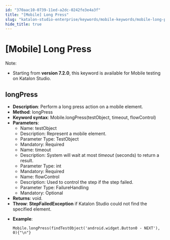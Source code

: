 ```yaml
---
id: "370aac10-0739-11ed-a2dc-0242fe3e4a3f"
title: "[Mobile] Long Press"
slug: "katalon-studio-enterprise/keywords/mobile-keywords/mobile-long-press"
hide_title: true
---
```


# <a id="id_0" class="anchor_top_offset"/><a id="ariaid-title1" class="anchor_top_offset"/>[Mobile] Long Press

              
<div xmlns="http://www.w3.org/1999/xhtml" className="note note note_note" id="id_0__id"><span className="note__title">Note:</span> 
  <ul className="ul"><li className="li"><p className="p">Starting from <strong className="ph b">version 7.2.0</strong>, this keyword is
        available for Mobile testing on Katalon Studio.</p></li></ul>
</div>
      

## <a id="id_0__id_1" class="anchor_top_offset"/>longPress

              
<ul xmlns="http://www.w3.org/1999/xhtml" className="ul"><li className="li">     <strong className="ph b">Description</strong>: Perform a long press action on a     mobile element.</li><li className="li">     <strong className="ph b">Method</strong>: longPress</li><li className="li">     <strong className="ph b">Keyword syntax</strong>: Mobile.longPress(testObject,     timeout, flowControl)</li><li className="li">     <strong className="ph b">Parameters</strong>:      <ul className="ul"><li className="li">Name: testObject</li><li className="li">Description: Represent a mobile element.</li><li className="li">Parameter Type: TestObject</li><li className="li">Mandatory: Required</li><li className="li">Name: timeout</li><li className="li">Description: System will wait at most <em className="ph i">timeout</em>         (seconds) to return a result.</li><li className="li">Parameter Type: int</li><li className="li">Mandatory: Required</li><li className="li">Name: flowControl</li><li className="li">Description: Used to control the step if the step failed.</li><li className="li">Parameter Type: FailureHandling</li><li className="li">Mandatory: Optional</li></ul>   </li><li className="li">     <strong className="ph b">Returns</strong>: void.</li><li className="li">     <strong className="ph b">Throw</strong>: <strong className="ph b">StepFailedException</strong> if     Katalon Studio could not find the specified element.</li><li className="li">     <p className="p">       <strong className="ph b">Example</strong>:</p>     <pre className="pre codeblock"><code>Mobile.longPress(findTestObject('android.widget.Button0 - NEXT'), 0){"\n"}</code></pre>   </li></ul> 
      
